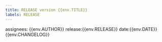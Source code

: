 ```yaml
---
title: RELEASE version {{env.TITLE}}
labels: RELEASE
---
```

assignees: {{env.AUTHOR}}
release:{{env.RELEASE}}
date:{{env.DATE}}
{{env.CHANGELOG}}
